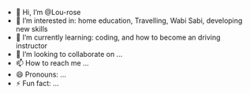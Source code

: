 - 👋 Hi, I’m @Lou-rose
- 👀 I’m interested in: home education, Travelling, Wabi Sabi, developing new skills
- 🌱 I’m currently learning: coding, and how to become an driving instructor 
- 💞️ I’m looking to collaborate on ...
- 📫 How to reach me ...
- 😄 Pronouns: ...
- ⚡ Fun fact: ...

<!---
Lou-rose/Lou-rose is a ✨ special ✨ repository because its `README.md` (this file) appears on your GitHub profile.
You can click the Preview link to take a look at your changes.
--->
